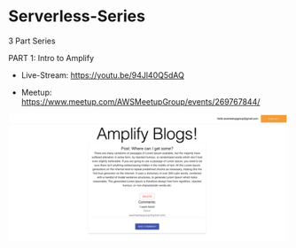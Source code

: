 # Serverless-Series

3 Part Series

PART 1: Intro to Amplify

- Live-Stream: https://youtu.be/94Jl40Q5dAQ

- Meetup: https://www.meetup.com/AWSMeetupGroup/events/269767844/

![Intro-To-Amplify-product](assets/Intro-to-amplify-finished.png)
